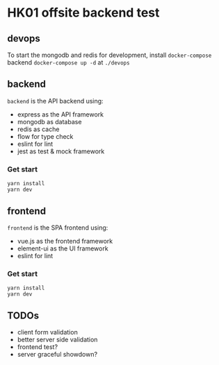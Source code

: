 # HK01 offsite backend test

## devops

To start the mongodb and redis for development, install `docker-compose` backend `docker-compose up -d` at `./devops`

## backend

`backend` is the API backend using:

- express as the API framework
- mongodb as database
- redis as cache
- flow for type check
- eslint for lint
- jest as test & mock framework

### Get start

```
yarn install
yarn dev
```

## frontend

`frontend` is the SPA frontend using:

- vue.js as the frontend framework
- element-ui as the UI framework
- eslint for lint

### Get start

```
yarn install
yarn dev
```

## TODOs

- client form validation
- better server side validation
- frontend test?
- server graceful showdown?
